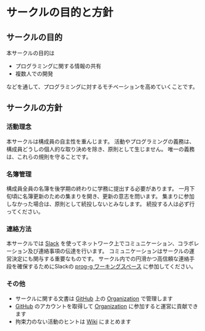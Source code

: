 # サークルの目的と方針

## サークルの目的

本サークルの目的は

- プログラミングに関する情報の共有
- 複数人での開発

などを通して、プログラミングに対するモチベーションを高めていくことです。

## サークルの方針

### 活動理念

本サークルは構成員の自主性を重んじます。
活動やプログラミングの義務は、構成員どうしの個人的な取り決めを除き、原則として生じません。
唯一の義務は、これらの規則を守ることです。

### 名簿管理

構成員全員の名簿を後学期の終わりに学務に提出する必要があります。
一月下旬頃に名簿更新のための集まりを開き、更新の意志を問います。
集まりに参加しなかった場合は、原則として続投しないとみなします。
続投する人は必ず行ってください。

### 連絡方法

本サークルでは [Slack](https://slack.com/intl/ja-jp/) を使ってネットワーク上でコミュニケーション、コラボレーション及び連絡事項の伝達を行います。
コミュニケーションはサークルの運営決定にも関与する重要なものです。
サークル内での円滑かつ高信頼な連絡手段を確保するためにSlackの [prog-g ワーキングスペース](https://prog-g.slack.com/) に参加してください。

### その他

- サークルに関する文書は [GitHub](https://github.com/) 上の [Organization](https://github.com/prog-g) で管理します
- [GitHub](https://github.com/) のアカウントを取得して [Organization](https://github.com/prog-g) に参加すると運営に貢献できます
- 拘束力のない活動のヒントは [Wiki](https://github.com/prog-g/wiki/wiki) にまとめます
